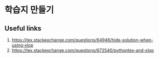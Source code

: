 # 학습지 만들기

## Useful links

1. https://tex.stackexchange.com/questions/64946/hide-solution-when-using-xlop
1. https://tex.stackexchange.com/questions/672540/pythontex-and-xlop